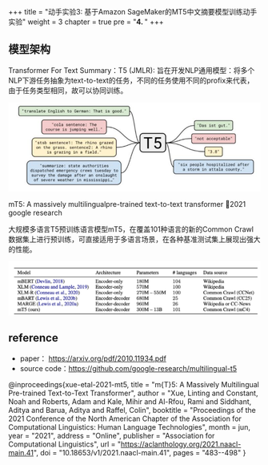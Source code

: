 +++
title = "动手实验3: 基于Amazon SageMaker的MT5中文摘要模型训练动手实验"
weight = 3
chapter = true
pre = "<b>4. </b>"
+++

## 模型架构

Transformer For Text Summary：T5 (JMLR): 旨在开发NLP通用模型：将多个NLP下游任务抽象为text-to-text的任务，不同的任务使用不同的profix来代表，由于任务类型相同，故可以协同训练。

![](../pics/04MT5/1.png)

mT5: A massively multilingualpre-trained text-to-text transformer 2021 google research 

大规模多语言T5预训练语言模型mT5，在覆盖101种语言的新的Common Crawl数据集上进行预训练，可直接适用于多语言场景，在各种基准测试集上展现出强大的性能。

![](../pics/04MT5/2.png)


## reference

* paper： https://arxiv.org/pdf/2010.11934.pdf
* source code：https://github.com/google-research/multilingual-t5 

@inproceedings{xue-etal-2021-mt5,
    title = "m{T}5: A Massively Multilingual Pre-trained Text-to-Text Transformer",
    author = "Xue, Linting  and
      Constant, Noah  and
      Roberts, Adam  and
      Kale, Mihir  and
      Al-Rfou, Rami  and
      Siddhant, Aditya  and
      Barua, Aditya  and
      Raffel, Colin",
    booktitle = "Proceedings of the 2021 Conference of the North American Chapter of the Association for Computational Linguistics: Human Language Technologies",
    month = jun,
    year = "2021",
    address = "Online",
    publisher = "Association for Computational Linguistics",
    url = "https://aclanthology.org/2021.naacl-main.41",
    doi = "10.18653/v1/2021.naacl-main.41",
    pages = "483--498"
}


